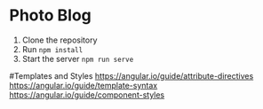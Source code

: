 # Photo Blog

1. Clone the repository
2. Run `npm install`
3. Start the server `npm run serve`

#Templates and Styles
https://angular.io/guide/attribute-directives
https://angular.io/guide/template-syntax
https://angular.io/guide/component-styles

